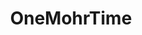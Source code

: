 ---
title: OneMohrTime
github: https://github.com/OneMohrTime
mode: light
transition: 1.1s
score: 87.2
archetype:
- Fancy Fonts
- Minimalistic
---